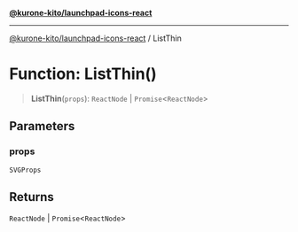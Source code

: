 [**@kurone-kito/launchpad-icons-react**](../README.md)

***

[@kurone-kito/launchpad-icons-react](../globals.md) / ListThin

# Function: ListThin()

> **ListThin**(`props`): `ReactNode` \| `Promise`\<`ReactNode`\>

## Parameters

### props

`SVGProps`

## Returns

`ReactNode` \| `Promise`\<`ReactNode`\>
